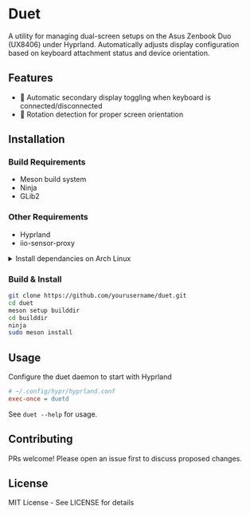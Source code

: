 # Duet

A utility for managing dual-screen setups on the Asus Zenbook Duo (UX8406) under Hyprland. Automatically adjusts display configuration based on keyboard attachment status and device orientation.

## Features

- 🔄 Automatic secondary display toggling when keyboard is connected/disconnected
- 🧭 Rotation detection for proper screen orientation

## Installation

### Build Requirements
- Meson build system
- Ninja
- GLib2

### Other Requirements

- Hyprland
- iio-sensor-proxy

<details> <summary>Install dependancies on Arch Linux</summary>

```bash
sudo pacman -S meson ninja glib2-devel iio-sensor-proxy
```

</details>

### Build & Install
```bash
git clone https://github.com/yourusername/duet.git
cd duet
meson setup builddir
cd builddir
ninja
sudo meson install
```

## Usage

Configure the duet daemon to start with Hyprland

```ini
# ~/.config/hypr/hyprland.conf
exec-once = duetd
```

See `duet --help` for usage.

## Contributing

PRs welcome! Please open an issue first to discuss proposed changes.

## License

MIT License - See LICENSE for details
